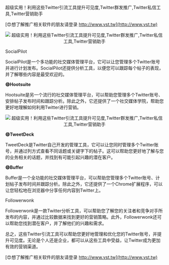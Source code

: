 超级实用！利用这些Twitter引流工具提升可见度,Twitter群发推广,Twitter私信工具,Twitter营销助手

[😍想了解推广相关软件的朋友请登录 http://www.vst.tw](http://www.vst.tw)

 <center><img src="https://vst.tw/MP4/tuiguang/png/5.png" alt="超级实用！利用这些Twitter引流工具提升可见度,Twitter群发推广,Twitter私信工具,Twitter营销助手"></center>

SocialPilot

SocialPilot是一个多功能的社交媒体管理平台，它可以让您管理多个Twitter账号并进行计划发布。SocialPilot还提供分析工具，以便您可以跟踪每个帖子的表现，并了解哪些内容是最受欢迎的。

**😄Hootsuite**

Hootsuite是另一个流行的社交媒体管理平台，可以帮助您管理多个Twitter账号、安排帖子发布时间和跟踪分析。除此之外，它还提供了一个社交媒体学院，帮助您更好地理解如何利用Twitter进行营销。

 <center><img src="https://vst.tw/MP4/tuiguang/png/4.png" alt="超级实用！利用这些Twitter引流工具提升可见度,Twitter群发推广,Twitter私信工具,Twitter营销助手"></center>

**😄TweetDeck**

TweetDeck是Twitter自己开发的管理工具，它可以让您同时管理多个Twitter账号，并通过列方式查看不同话题或关键字下的帖子。这可以帮助您更好地了解与您的业务相关的话题，并找到有可能引起兴趣的潜在客户。

**😄Buffer**

Buffer是一个全功能的社交媒体管理平台，可以帮助您管理多个Twitter账号、计划帖子发布时间并跟踪分析。除此之外，它还提供了一个Chrome扩展程序，可以让您轻松地在浏览器中分享任何内容到Twitter上。

Followerwonk

Followerwonk是一款Twitter分析工具，可以帮助您了解您的关注者和竞争对手所发布的内容，并通过比较数据来找到更好的营销策略。此外，Followerwonk还可以帮助您找到潜在客户，并了解他们的兴趣和需求。

总之，这些Twitter引流工具可以帮助您更好地管理和优化您的Twitter账号，并提升可见度。无论是个人还是企业，都可以从这些工具中受益，让Twitter成为更加有效的营销渠道。

[😍想了解推广相关软件的朋友请登录 http://www.vst.tw](http://www.vst.tw)



